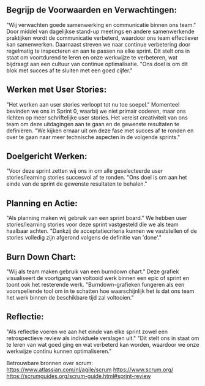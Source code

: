 ## Begrijp de Voorwaarden en Verwachtingen:

"Wij verwachten goede samenwerking en communicatie binnen ons team." Door middel van dagelijkse stand-up meetings en andere samenwerkende praktijken wordt de communicatie verbeterd, waardoor ons team effectiever kan samenwerken.
Daarnaast streven we naar continue verbetering door regelmatig te inspecteren en aan te passen na elke sprint. Dit stelt ons in staat om voortdurend te leren en onze werkwijze te verbeteren, wat bijdraagt aan een cultuur van continue optimalisatie. "Ons doel is om dit blok met succes af te sluiten met een goed cijfer."

## Werken met User Stories:
"Het werken aan user stories verloopt tot nu toe soepel." Momenteel bevinden we ons in Sprint 0, waarbij we niet primair coderen, maar ons richten op meer schriftelijke user stories. Het vereist creativiteit van ons team om deze uitdagingen aan te gaan en de gewenste resultaten te definiëren. "We kijken ernaar uit om deze fase met succes af te ronden en over te gaan naar meer technische aspecten in de volgende sprints."

## Doelgericht Werken:
"Voor deze sprint zetten wij ons in om alle geselecteerde user stories/learning stories succesvol af te ronden. "Ons doel is om aan het einde van de sprint de gewenste resultaten te behalen."

## Planning en Actie:
"Als planning maken wij gebruik van een sprint board." We hebben user stories/learning stories voor deze sprint vastgesteld die we als team haalbaar achten. "Dankzij de acceptatiecriteria kunnen we vaststellen of de stories volledig zijn afgerond volgens de definitie van 'done'."

## Burn Down Chart:
"Wij als team maken gebruik van een burndown chart." Deze grafiek visualiseert de voortgang van voltooid werk binnen een epic of sprint en toont ook het resterende werk. "Burndown-grafieken fungeren als een voorspellende tool om in te schatten hoe waarschijnlijk het is dat ons team het werk binnen de beschikbare tijd zal voltooien."

## Reflectie:
"Als reflectie voeren we aan het einde van elke sprint zowel een retrospectieve review als individuele verslagen uit." "Dit stelt ons in staat om te leren van wat goed ging en wat verbeterd kan worden, waardoor we onze werkwijze continu kunnen optimaliseren."

Betrouwbare bronnen over scrum:
https://www.atlassian.com/nl/agile/scrum
https://www.scrum.org/
https://scrumguides.org/scrum-guide.html#sprint-review
